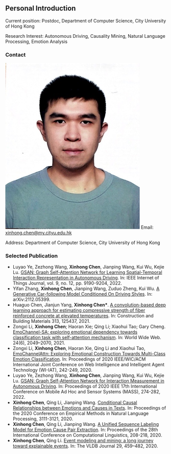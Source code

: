 ## Personal Introduction

Current position: Postdoc, Department of Computer Science, City University of Hong Kong 

Research Interest: Autonomous Driving, Causality Mining, Natural Language Processing, Emotion Analysis

### Contact
![image](https://github.com/mark-xhchen/mark-xhchen.github.io/raw/main/cxh.jpeg)
Email: xinhong.chen@my.cityu.edu.hk

Address: Department of Computer Science, City University of Hong Kong

### Selected Publication

- Luyao Ye, Zezhong Wang, **Xinhong Chen**, Jianping Wang, Kui Wu, Kejie Lu. [GSAN: Graph Self-Attention Network for Learning Spatial-Temporal Interaction Representation in Autonomous Driving](https://ieeexplore.ieee.org/document/9474961). In: IEEE Internet of Things Journal, vol. 9, no. 12, pp. 9190-9204, 2022.
- Yifan Zhang, **Xinhong Chen**, Jianping Wang, Zuduo Zheng, Kui Wu. [A Generative Car-following Model Conditioned On Driving Styles](https://arxiv.org/abs/2112.05399). In: 	arXiv:2112.05399.
- Huaguo Chen, Jianjun Yang, **Xinhong Chen\***. [A convolution-based deep learning approach for estimating compressive strength of fiber reinforced concrete at elevated temperatures](https://www.sciencedirect.com/science/article/pii/S0950061821031755). In: Construction and Building Materials 313, 125437, 2021.
- Zongxi Li, **Xinhong Chen**; Haoran Xie; Qing Li; Xiaohui Tao; Gary Cheng. [EmoChannel-SA: exploring emotional dependency towards classification task with self-attention mechanism](https://link.springer.com/article/10.1007/s11280-021-00957-5). In: World Wide Web. 24(6), 2049–2070, 2021.
- Zongxi Li, **Xinhong Chen**, Haoran Xie, Qing Li and Xiaohui Tao, [EmoChannelAttn: Exploring Emotional Construction Towards Multi-Class Emotion Classification]([10.1109/WIIAT50758.2020.00036](https://doi.org/10.1109/WIIAT50758.2020.00036)). In: Proceedings of 2020 IEEE/WIC/ACM International Joint Conference on Web Intelligence and Intelligent Agent Technology (WI-IAT), 242-249, 2020.
- Luyao Ye, Zezhong Wang, **Xinhong Chen**, Jianping Wang, Kui Wu, Kejie Lu. [GSAN: Graph Self-Attention Network for Interaction Measurement in Autonomous Driving](https://ieeexplore.ieee.org/document/9356060). In: Proceedings of 2020 IEEE 17th International Conference on Mobile Ad Hoc and Sensor Systems (MASS), 274-282, 2022.
- **Xinhong Chen**, Qing Li, Jianping Wang. [Conditional Causal Relationships between Emotions and Causes in Texts](https://aclanthology.org/2020.emnlp-main.252/). In: Proceedings of the 2020 Conference on Empirical Methods in Natural Language Processing, 3111-3121, 2020.
- **Xinhong Chen**, Qing Li, Jianping Wang. [A Unified Sequence Labeling Model for Emotion Cause Pair Extraction](https://aclanthology.org/2020.coling-main.18/). In: Proceedings of the 28th International Conference on Computational Linguistics, 208-218, 2020.
- **Xinhong Chen**, Qing Li. [Event modeling and mining: a long journey toward explainable events](https://link.springer.com/article/10.1007/s00778-019-00545-0). In: The VLDB Journal 29, 459–482, 2020.
